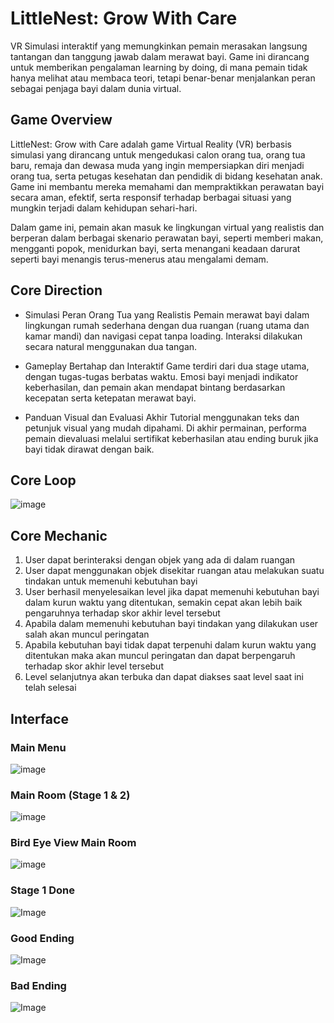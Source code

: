 # LittleNest: Grow With Care
VR Simulasi interaktif yang memungkinkan pemain merasakan langsung tantangan dan tanggung jawab dalam merawat bayi. Game ini dirancang untuk memberikan pengalaman learning by doing, di mana pemain tidak hanya melihat atau membaca teori, tetapi benar-benar menjalankan peran sebagai penjaga bayi dalam dunia virtual.

## Game Overview
LittleNest: Grow with Care adalah game Virtual Reality (VR) berbasis simulasi yang dirancang untuk mengedukasi calon orang tua, orang tua baru, remaja dan dewasa muda yang ingin mempersiapkan diri menjadi orang tua, serta petugas kesehatan dan pendidik di bidang kesehatan anak. Game ini membantu mereka memahami dan mempraktikkan perawatan bayi secara aman, efektif, serta responsif terhadap berbagai situasi yang mungkin terjadi dalam kehidupan sehari-hari.

Dalam game ini, pemain akan masuk ke lingkungan virtual yang realistis dan berperan dalam berbagai skenario perawatan bayi, seperti memberi makan, mengganti popok, menidurkan bayi, serta menangani keadaan darurat seperti bayi menangis terus-menerus atau mengalami demam.

## Core Direction
- Simulasi Peran Orang Tua yang Realistis
Pemain merawat bayi dalam lingkungan rumah sederhana dengan dua ruangan (ruang utama dan kamar mandi) dan navigasi cepat tanpa loading. Interaksi dilakukan secara natural menggunakan dua tangan.

- Gameplay Bertahap dan Interaktif
Game terdiri dari dua stage utama, dengan tugas-tugas berbatas waktu. Emosi bayi menjadi indikator keberhasilan, dan pemain akan mendapat bintang berdasarkan kecepatan serta ketepatan merawat bayi.

- Panduan Visual dan Evaluasi Akhir
Tutorial menggunakan teks dan petunjuk visual yang mudah dipahami. Di akhir permainan, performa pemain dievaluasi melalui sertifikat keberhasilan atau ending buruk jika bayi tidak dirawat dengan baik.

## Core Loop
![image](https://github.com/user-attachments/assets/845fc96d-b089-4a1a-865c-1426163c962b)

## Core Mechanic
1. User dapat berinteraksi dengan objek yang ada di dalam ruangan
2. User dapat menggunakan objek disekitar ruangan atau melakukan suatu tindakan untuk memenuhi kebutuhan bayi
3. User berhasil menyelesaikan level jika dapat memenuhi kebutuhan bayi dalam kurun waktu yang ditentukan, semakin cepat akan lebih baik pengaruhnya terhadap skor akhir level tersebut
4. Apabila dalam memenuhi kebutuhan bayi tindakan yang dilakukan user salah akan muncul peringatan
5. Apabila kebutuhan bayi tidak dapat terpenuhi dalam kurun waktu yang ditentukan maka akan muncul peringatan dan dapat berpengaruh terhadap skor akhir level tersebut
6. Level selanjutnya akan terbuka dan dapat diakses saat level saat ini telah selesai

## Interface
### Main Menu
![image](https://github.com/user-attachments/assets/84a2e543-66c1-4013-a1fa-7bee25c06b61)

### Main Room (Stage 1 & 2)
![image](https://github.com/user-attachments/assets/08581bc8-ba61-4a0a-b8f1-148740a4c860)

### Bird Eye View Main Room
![image](https://github.com/user-attachments/assets/b34f2c10-2f55-46d4-9a71-281cbd3536d9)

### Stage 1 Done
![Image](https://github.com/user-attachments/assets/9ef4af35-b757-4fcb-a347-eb2034381a89)

### Good Ending
![Image](https://github.com/user-attachments/assets/b27ea01d-3028-44ed-a218-21036f608062)

### Bad Ending
![Image](https://github.com/user-attachments/assets/b1e95889-75d5-48ff-8646-37ce9267f4b0)
